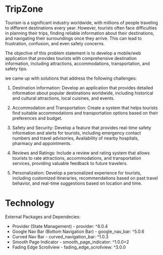 # TripZone

Tourism is a significant industry worldwide, with millions of people traveling to different
destinations every year. However, tourists often face difficulties in planning their trips, finding
reliable information about their destinations, and navigating their surroundings once they
arrive. This can lead to frustration, confusion, and even safety concerns.

The objective of this problem statement is to develop a mobile/web application that provides
tourists with comprehensive destination information, including attractions, accommodations,
transportation, and safety tips.

we came up with solutions that address the following challenges:

1. Destination Information: Develop an application that provides detailed information
about popular destinations worldwide, including historical and cultural attractions,
local cuisines, and events.

2. Accommodation and Transportation: Create a system that helps tourists find suitable
accommodations and transportation options based on their preferences and budget.

3. Safety and Security: Develop a feature that provides real-time safety information and
alerts for tourists, including emergency contact numbers and travel advisories, Availability of nearby hospitals, pharmacy and appointments.

4. Reviews and Ratings: Include a review and rating system that allows tourists to rate
attractions, accommodations, and transportation services, providing valuable
feedback to future travelers.

5. Personalization: Develop a personalized experience for tourists, including customized
itineraries, recommendations based on past travel behavior, and real-time suggestions
based on location and time.

# Technology

External Packages and Dependecies:

* Provider (State Management) - provider: ^6.0.4
* Google Nav Bar (Bottom Navigation Bar) - google_nav_bar: ^5.0.6
* Curved Nav Bar - curved_navigation_bar: ^1.0.3
* Smooth Page Indicator - smooth_page_indicator: ^1.0.0+2
* Fading Edge Scrollview - fading_edge_scrollview: ^3.0.0
